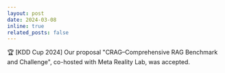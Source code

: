 ```yaml
---
layout: post
date: 2024-03-08
inline: true
related_posts: false
---
```


:trophy: [KDD Cup 2024] Our proposal "CRAG–Comprehensive RAG Benchmark and Challenge", co-hosted with Meta Reality Lab, was accepted.